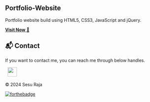 ## Portfolio-Website
Portfolio website build using HTML5, CSS3, JavaScript and jQuery.

<a href="https://sesuraja.github.io/sesuraja/">**Visit Now** 🚀</a>



<h2>📬 Contact</h2>


If you want to contact me, you can reach me through below handles.

&nbsp;&nbsp;<a href="https://www.linkedin.com/in/jigar-sable/"><img src="https://www.felberpr.com/wp-content/uploads/linkedin-logo.png" width="30"></img></a>

© 2024 Sesu Raja


[![forthebadge](https://forthebadge.com/images/badges/built-with-love.svg)](https://forthebadge.com)
